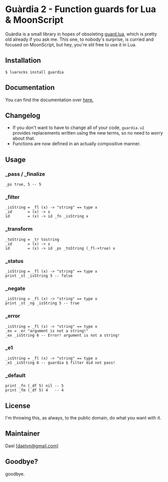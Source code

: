 # Guàrdia 2 - Function guards for Lua & MoonScript

Guàrdia is a small library in hopes of obsoleting [guard.lua](https://github.com/Yonaba/guard.lua), which is pretty old
already if you ask me. This one, to nobody's surprise, is curried and focused on MoonScript, but hey, you're stil free to
use it in Lua.

## Installation

```
$ luarocks install guardia
```

## Documentation

You can find the documentation over [here.](https://git.daelvn.ga/guardia)

## Changelog

- If you don't want to have to change all of your code, `guardia.v2` provides replacements written using the new terms, so no need to worry about that.
- Functions are now defined in an actually compositive manner.

## Usage

### \_pass / \_finalize

```moon
_ps true, 5 -- 5
```

### \_filter

```moon
_isString = _fl (x) -> "string" == type x
_id       = (x) -> x
id        = (x) -> id _fn _isString x
```

### \_transform

```moon
_toString = _tr tostring
_id       = (x) -> x
id        = (x) -> id _ps _toString (_fl->true) x
```

### \_status

```moon
_isString = _fl (x) -> "string" == type x
print _st _isString 5 -- false
```

### \_negate

```moon
_isString = _fl (x) -> "string" == type x
print _st _ng _isString 5 -- true
```

### \_error

```moon
_isString = _fl (x) -> "string" == type x
_ex = _er "argument is not a string!"
_ex _isString 6 -- Error! argument is not a string!
```

### \_e1

```moon
_isString = _fl (x) -> "string" == type x
_e1 _isString 6 -- guardia $ filter did not pass!
```

### \_default

```moon
print _fn (_df 5) nil -- 5
print _fm (_df 5) 4   -- 4
```

## License

I'm throwing this, as always, to the public domain, do what you want with it.

## Maintainer

Dael [daelvn@gmail.com]

## Goodbye?

goodbye.
